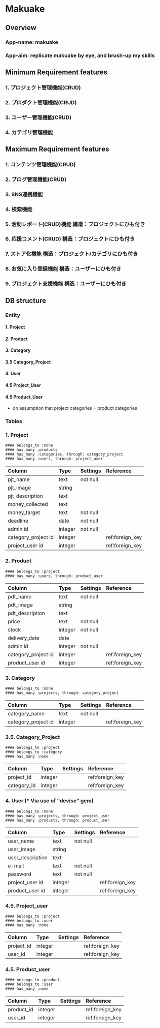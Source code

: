 # Makuake

## Overview
### App-name: makuake
### App-aim:  replicate makuake by eye, and brush-up my skills


## Minimum Requirement features
### 1. プロジェクト管理機能(CRUD)
### 2. プロダクト管理機能(CRUD)
### 3. ユーザー管理機能(CRUD)
### 4. カテゴリ管理機能

## Maximum Requirement features
### 1. コンテンツ管理機能(CRUD)
### 2. ブログ管理機能(CRUD)
### 3. SNS連携機能
### 4. 検索機能
### 5. 活動レポート(CRUD)機能  構造：プロジェクトにひも付き
### 6. 応援コメント(CRUD)     構造：プロジェクトにひも付き
### 7. ストア化機能           構造：プロジェクト/カテゴリにひも付き
### 8. お気に入り登録機能      構造：ユーザーにひも付き
### 9. プロジェクト支援機能    構造：ユーザーにひも付き


## DB structure

### Entity
#### 1.  Project
#### 2.  Product
#### 3.  Category
#### 3.5 Category_Project
#### 4.  User
#### 4.5 Project_User
#### 4.5 Product_User
 * on assumption that project categories = product categories

### Tables
  ### 1. Project
    #### belongs_to :none
    #### has_many :products
    #### has_many :categories, through: category_project
    #### has_many :users, through: project_user
   | Column                 | Type        | Settings        | Reference       |
   |:--|:--|:--|:--|
   | pjt_name               |        text |         not null|                 |
   | pjt_image              |      string |                 |                 |
   | pjt_description        |        text |                 |                 |
   | money_collected        |        text |                 |                 |
   | money_target           |        text |         not null|                 |
   | deadline               |        date |         not null|                 |
   | admin id               |     integer |         not null|                 |
   | category_project id    |     integer |                 |  ref:foreign_key|
   | project_user id        |     integer |                 |  ref:foreign_key|

  ### 2. Product
    #### belongs_to :project
    #### has_many :users, through: product_user
   | Column                 | Type        | Settings        | Reference       |
   |:--|:--|:--|:--|
   | pdt_name               |        text |         not null|                 |
   | pdt_image              |      string |                 |                 |
   | pdt_description        |        text |                 |                 |
   | price                  |        text |         not null|                 |
   | stock                  |     integer |         not null|                 |
   | delivery_date          |        date |                 |                 |
   | admin id               |     integer |         not null|                 |
   | category_project id    |     integer |                 |  ref:foreign_key|
   | product_user id        |     integer |                 |  ref:foreign_key|

  ### 3. Category
    #### belongs_to :none
    #### has_many :projects, through: category_project
   | Column                 | Type        | Settings        | Reference       |
   |:--|:--|:--|:--|
   | category_name          |        text |         not null|                 |
   | category_project id    |     integer |                 |  ref:foreign_key|

  ### 3.5. Category_Project
    #### belongs_to :project
    #### belongs_to :category
    #### has_many :none
   | Column                 | Type        | Settings        | Reference       |
   |:--|:--|:--|:--|
   | project_id             |     integer |                 |  ref:foreign_key|
   | category_id            |     integer |                 |  ref:foreign_key|

  ### 4. User (* Via use of "devise" gem)
    #### belongs_to :none
    #### has_many :projects, through: project_user
    #### has_many :products, through: product_user
   | Column                 | Type        | Settings        | Reference       |
   |:--|:--|:--|:--|
   | user_name              |        text |         not null|                 |
   | user_image             |      string |                 |                 |
   | user_description       |        text |                 |                 |
   | e-mail                 |        text |         not null|                 |
   | password               |        text |         not null|                 |
   | project_user id        |     integer |                 |  ref:foreign_key|
   | product_user id        |     integer |                 |  ref:foreign_key|

  ### 4.5. Project_user
    #### belongs_to :project
    #### belongs_to :user
    #### has_many :none
   | Column                 | Type        | Settings        | Reference       |
   |:--|:--|:--|:--|
   | project_id             |     integer |                 |  ref:foreign_key|
   | user_id                |     integer |                 |  ref:foreign_key|

  ### 4.5. Product_user
    #### belongs_to :product
    #### belongs_to :user
    #### has_many :none
   | Column                 | Type        | Settings        | Reference       |
   |:--|:--|:--|:--|
   | product_id             |     integer |                 |  ref:foreign_key|
   | user_id                |     integer |                 |  ref:foreign_key|
